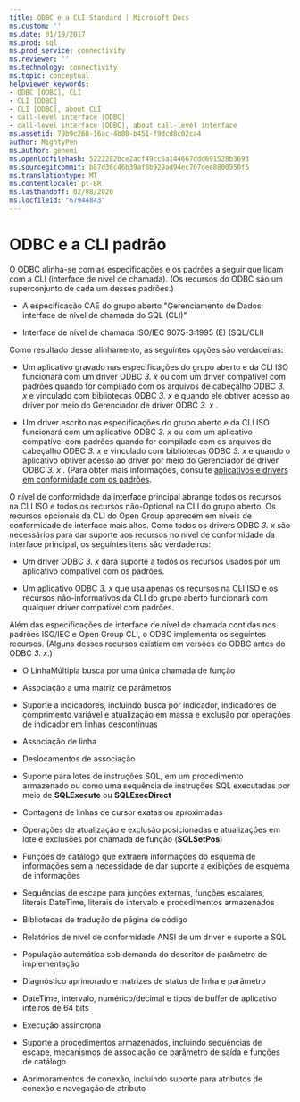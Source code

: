 ```yaml
---
title: ODBC e a CLI Standard | Microsoft Docs
ms.custom: ''
ms.date: 01/19/2017
ms.prod: sql
ms.prod_service: connectivity
ms.reviewer: ''
ms.technology: connectivity
ms.topic: conceptual
helpviewer_keywords:
- ODBC [ODBC], CLI
- CLI [ODBC]
- CLI [ODBC], about CLI
- call-level interface [ODBC]
- call-level interface [ODBC], about call-level interface
ms.assetid: 79b9c268-16ac-4b80-b451-f9dcd8c02ca4
author: MightyPen
ms.author: genemi
ms.openlocfilehash: 5222282bce2acf49cc6a144667ddd691528b3693
ms.sourcegitcommit: b87d36c46b39af8b929ad94ec707dee8800950f5
ms.translationtype: MT
ms.contentlocale: pt-BR
ms.lasthandoff: 02/08/2020
ms.locfileid: "67944843"
---
```

# <a name="odbc-and-the-standard-cli"></a>ODBC e a CLI padrão
O ODBC alinha-se com as especificações e os padrões a seguir que lidam com a CLI (interface de nível de chamada). (Os recursos do ODBC são um superconjunto de cada um desses padrões.)  
  
-   A especificação CAE do grupo aberto "Gerenciamento de Dados: interface de nível de chamada do SQL (CLI)"  
  
-   Interface de nível de chamada ISO/IEC 9075-3:1995 (E) (SQL/CLI)  
  
 Como resultado desse alinhamento, as seguintes opções são verdadeiras:  
  
-   Um aplicativo gravado nas especificações do grupo aberto e da CLI ISO funcionará com um driver ODBC *3. x* ou com um driver compatível com padrões quando for compilado com os arquivos de cabeçalho ODBC *3. x* e vinculado com bibliotecas ODBC *3. x* e quando ele obtiver acesso ao driver por meio do Gerenciador de driver ODBC *3. x* .  
  
-   Um driver escrito nas especificações do grupo aberto e da CLI ISO funcionará com um aplicativo ODBC *3. x* ou com um aplicativo compatível com padrões quando for compilado com os arquivos de cabeçalho ODBC *3. x* e vinculado com bibliotecas ODBC *3. x* e quando o aplicativo obtiver acesso ao driver por meio do Gerenciador de driver ODBC *3. x* . (Para obter mais informações, consulte [aplicativos e drivers em conformidade com os padrões](../../odbc/reference/develop-app/standards-compliant-applications-and-drivers.md).  
  
 O nível de conformidade da interface principal abrange todos os recursos na CLI ISO e todos os recursos não-Optional na CLI do grupo aberto. Os recursos opcionais da CLI do Open Group aparecem em níveis de conformidade de interface mais altos. Como todos os drivers ODBC *3. x* são necessários para dar suporte aos recursos no nível de conformidade da interface principal, os seguintes itens são verdadeiros:  
  
-   Um driver ODBC *3. x* dará suporte a todos os recursos usados por um aplicativo compatível com os padrões.  
  
-   Um aplicativo ODBC *3. x* que usa apenas os recursos na CLI ISO e os recursos não-informativos da CLI do grupo aberto funcionará com qualquer driver compatível com padrões.  
  
 Além das especificações de interface de nível de chamada contidas nos padrões ISO/IEC e Open Group CLI, o ODBC implementa os seguintes recursos. (Alguns desses recursos existiam em versões do ODBC antes do ODBC *3. x*.)  
  
-   O LinhaMúltipla busca por uma única chamada de função  
  
-   Associação a uma matriz de parâmetros  
  
-   Suporte a indicadores, incluindo busca por indicador, indicadores de comprimento variável e atualização em massa e exclusão por operações de indicador em linhas descontínuas  
  
-   Associação de linha  
  
-   Deslocamentos de associação  
  
-   Suporte para lotes de instruções SQL, em um procedimento armazenado ou como uma sequência de instruções SQL executadas por meio de **SQLExecute** ou **SQLExecDirect**  
  
-   Contagens de linhas de cursor exatas ou aproximadas  
  
-   Operações de atualização e exclusão posicionadas e atualizações em lote e exclusões por chamada de função (**SQLSetPos**)  
  
-   Funções de catálogo que extraem informações do esquema de informações sem a necessidade de dar suporte a exibições de esquema de informações  
  
-   Sequências de escape para junções externas, funções escalares, literais DateTime, literais de intervalo e procedimentos armazenados  
  
-   Bibliotecas de tradução de página de código  
  
-   Relatórios de nível de conformidade ANSI de um driver e suporte a SQL  
  
-   População automática sob demanda do descritor de parâmetro de implementação  
  
-   Diagnóstico aprimorado e matrizes de status de linha e parâmetro  
  
-   DateTime, intervalo, numérico/decimal e tipos de buffer de aplicativo inteiros de 64 bits  
  
-   Execução assíncrona  
  
-   Suporte a procedimentos armazenados, incluindo sequências de escape, mecanismos de associação de parâmetro de saída e funções de catálogo  
  
-   Aprimoramentos de conexão, incluindo suporte para atributos de conexão e navegação de atributo
